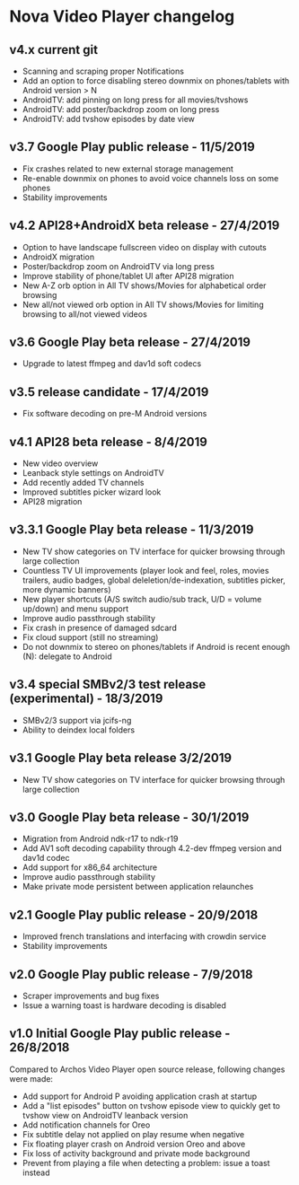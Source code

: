 # Nova Video Player changelog

## v4.x current git
- Scanning and scraping proper Notifications
- Add an option to force disabling stereo downmix on phones/tablets with Android version > N
- AndroidTV: add pinning on long press for all movies/tvshows
- AndroidTV: add poster/backdrop zoom on long press
- AndroidTV: add tvshow episodes by date view

## v3.7 Google Play public release - 11/5/2019
- Fix crashes related to new external storage management
- Re-enable downmix on phones to avoid voice channels loss on some phones
- Stability improvements

## v4.2 API28+AndroidX beta release - 27/4/2019
- Option to have landscape fullscreen video on display with cutouts
- AndroidX migration
- Poster/backdrop zoom on AndroidTV via long press
- Improve stability of phone/tablet UI after API28 migration
- New A-Z orb option in All TV shows/Movies for alphabetical order browsing
- New all/not viewed orb option in All TV shows/Movies for limiting browsing to all/not viewed videos

## v3.6 Google Play beta release - 27/4/2019
- Upgrade to latest ffmpeg and dav1d soft codecs

## v3.5 release candidate - 17/4/2019
- Fix software decoding on pre-M Android versions

## v4.1 API28 beta release - 8/4/2019
- New video overview
- Leanback style settings on AndroidTV
- Add recently added TV channels
- Improved subtitles picker wizard look
- API28 migration

## v3.3.1 Google Play beta release - 11/3/2019
- New TV show categories on TV interface for quicker browsing through large collection
- Countless TV UI improvements (player look and feel, roles, movies trailers, audio badges, global deleletion/de-indexation, subtitles picker, more dynamic banners)
- New player shortcuts (A/S switch audio/sub track, U/D = volume up/down) and menu support
- Improve audio passthrough stability
- Fix crash in presence of damaged sdcard
- Fix cloud support (still no streaming)
- Do not downmix to stereo on phones/tablets if Android is recent enough (N): delegate to Android

## v3.4 special SMBv2/3 test release (experimental) - 18/3/2019
- SMBv2/3 support via jcifs-ng
- Ability to deindex local folders

## v3.1 Google Play beta release 3/2/2019
- New TV show categories on TV interface for quicker browsing through large collection

## v3.0 Google Play beta release - 30/1/2019
- Migration from Android ndk-r17 to ndk-r19
- Add AV1 soft decoding capability through 4.2-dev ffmpeg version and dav1d codec
- Add support for x86_64 architecture
- Improve audio passthrough stability
- Make private mode persistent between application relaunches

## v2.1 Google Play public release - 20/9/2018
- Improved french translations and interfacing with crowdin service
- Stability improvements

## v2.0 Google Play public release - 7/9/2018
- Scraper improvements and bug fixes
- Issue a warning toast is hardware decoding is disabled

## v1.0 Initial Google Play public release - 26/8/2018
Compared to Archos Video Player open source release, following changes were made:
- Add support for Android P avoiding application crash at startup
- Add a "list episodes" button on tvshow episode view to quickly get to tvshow view on AndroidTV leanback version
- Add notification channels for Oreo
- Fix subtitle delay not applied on play resume when negative
- Fix floating player crash on Android version Oreo and above
- Fix loss of activity background and private mode background
- Prevent from playing a file when detecting a problem: issue a toast instead
